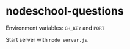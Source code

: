 # nodeschool-questions

Environment variables: `GH_KEY` and `PORT`

Start server with `node server.js`.
